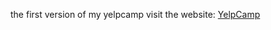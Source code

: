 the first version of my yelpcamp
visit the website: [YelpCamp](https://serene-gorge-42289.herokuapp.com/)
